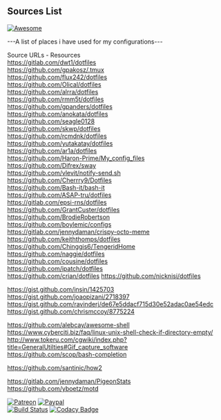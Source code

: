 ## Sources List 
[![Awesome](https://awesome.re/badge.svg)](https://awesome.re)
  
---A list of places i have used for my configurations---  
  
Source URLs - Resources   
https://gitlab.com/dwt1/dotfiles  
https://github.com/gpakosz/.tmux  
https://github.com/flux242/dotfiles  
https://github.com/Olical/dotfiles  
https://github.com/alrra/dotfiles  
https://github.com/rmm5t/dotfiles  
https://github.com/gpanders/dotfiles  
https://github.com/anokata/dotfiles  
https://github.com/seagle0128  
https://github.com/skwp/dotfiles  
https://github.com/rcmdnk/dotfiles  
https://github.com/yutakatay/dotfiles  
https://github.com/ar1a/dotfiles  
https://github.com/Haron-Prime/My_config_files  
https://github.com/Difrex/sway  
https://github.com/vlevit/notify-send.sh  
https://github.com/Cherrry9/Dotfiles  
https://github.com/Bash-it/bash-it  
https://github.com/ASAP-tru/dotfiles  
https://gitlab.com/epsi-rns/dotfiles  
https://github.com/GrantCuster/dotfiles  
https://github.com/BrodieRobertson  
https://github.com/boylemic/configs  
https://gitlab.com/jennydaman/crispy-octo-meme  
https://github.com/keiththomps/dotfiles  
https://github.com/Chinggis6/TengeridHome  
https://github.com/naggie/dotfiles  
https://github.com/cousine/dotfiles  
https://github.com/ipatch/dotfiles  
https://github.com/crian/dotfiles 
https://github.com/nicknisi/dotfiles  
  
https://gist.github.com/insin/1425703  
https://gist.github.com/joaopizani/2718397  
https://gist.github.com/ravinderj/de67e5ddacf715d30e52adac0ae54edc  
https://gist.github.com/chrismccoy/8775224  
  
https://github.com/alebcay/awesome-shell  
https://www.cyberciti.biz/faq/linux-unix-shell-check-if-directory-empty/  
http://www.tokeru.com/cgwiki/index.php?title=GeneralUtilties#Gif_capture_software  
https://github.com/scop/bash-completion  
  
https://github.com/santinic/how2
  
https://gitlab.com/jennydaman/PigeonStats  
https://github.com/yboetz/motd  
  
[![Patreon](https://img.shields.io/badge/patreon-donate-orange.svg)](https://www.patreon.com/casjay) 
[![Paypal](https://img.shields.io/badge/Donate-PayPal-green.svg)](https://www.paypal.me/casjaysdev)  
[![Build Status](https://travis-ci.org/casjay-dotfiles/sources.svg?branch=master)](https://travis-ci.org/casjay-dotfiles/sources) 
[![Codacy Badge](https://app.codacy.com/project/badge/Grade/af4f46f2c1a74bfaacef7692d55d9ef7)](https://www.codacy.com/gh/casjay-dotfiles/sources)  
  
